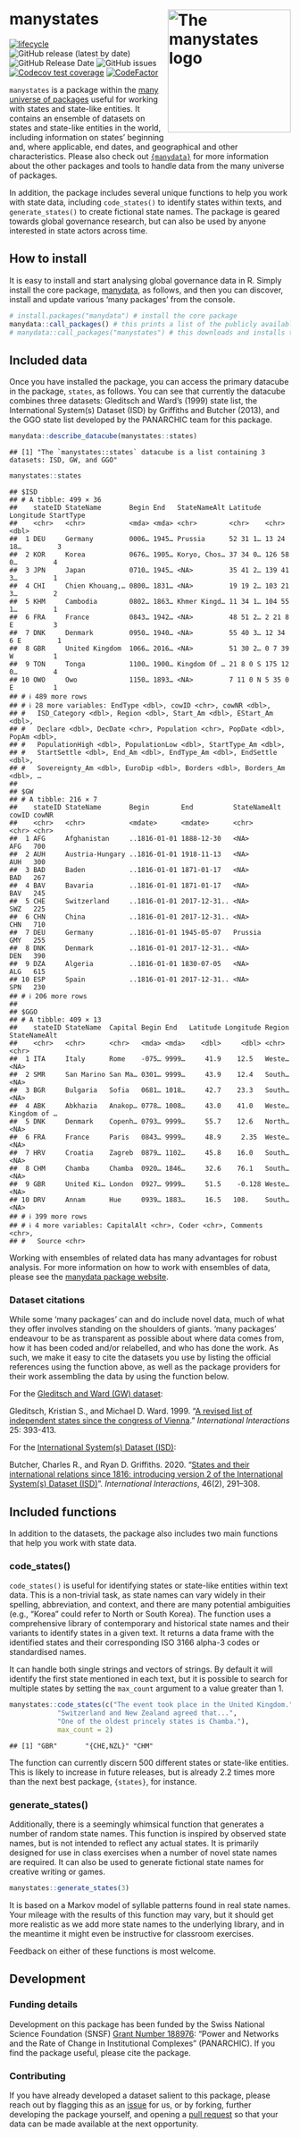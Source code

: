 
# manystates <img src="man/figures/manystates_hexlogo.png" alt="The manystates logo" align="right" width="220"/>

<!-- badges: start -->

[![lifecycle](https://img.shields.io/badge/lifecycle-stable-green.svg)](https://lifecycle.r-lib.org/articles/stages.html#stable)
![GitHub release (latest by
date)](https://img.shields.io/github/v/release/globalgov/manystates)
![GitHub Release
Date](https://img.shields.io/github/release-date/globalgov/manystates)
![GitHub
issues](https://img.shields.io/github/issues-raw/globalgov/manystates)
[![Codecov test
coverage](https://codecov.io/gh/globalgov/manystates/branch/main/graph/badge.svg)](https://app.codecov.io/gh/globalgov/manystates?branch=main)
[![CodeFactor](https://www.codefactor.io/repository/github/globalgov/manystates/badge)](https://www.codefactor.io/repository/github/globalgov/manystates)
<!-- badges: end -->

`manystates` is a package within the [many universe of
packages](https://github.com/globalgov) useful for working with states
and state-like entities. It contains an ensemble of datasets on states
and state-like entities in the world, including information on states’
beginning and, where applicable, end dates, and geographical and other
characteristics. Please also check out
[`{manydata}`](https://github.com/globalgov/manydata) for more
information about the other packages and tools to handle data from the
many universe of packages.

In addition, the package includes several unique functions to help you
work with state data, including `code_states()` to identify states
within texts, and `generate_states()` to create fictional state names.
The package is geared towards global governance research, but can also
be used by anyone interested in state actors across time.

## How to install

It is easy to install and start analysing global governance data in R.
Simply install the core package,
[manydata](https://github.com/globalgov/manydata), as follows, and then
you can discover, install and update various ‘many packages’ from the
console.

``` r
# install.packages("manydata") # install the core package
manydata::call_packages() # this prints a list of the publicly available data packages currently available
# manydata::call_packages("manystates") # this downloads and installs the named package
```

## Included data

Once you have installed the package, you can access the primary datacube
in the package, `states`, as follows. You can see that currently the
datacube combines three datasets: Gleditsch and Ward’s (1999) state
list, the International System(s) Dataset (ISD) by Griffiths and Butcher
(2013), and the GGO state list developed by the PANARCHIC team for this
package.

``` r
manydata::describe_datacube(manystates::states)
```

    ## [1] "The `manystates::states` datacube is a list containing 3 datasets: ISD, GW, and GGO"

``` r
manystates::states
```

    ## $ISD
    ## # A tibble: 499 × 36
    ##    stateID StateName       Begin End   StateNameAlt Latitude Longitude StartType
    ##    <chr>   <chr>           <mda> <mda> <chr>        <chr>    <chr>         <dbl>
    ##  1 DEU     Germany         0006… 1945… Prussia      52 31 1… 13 24 18…         3
    ##  2 KOR     Korea           0676… 1905… Koryo, Chos… 37 34 0… 126 58 0…         4
    ##  3 JPN     Japan           0710… 1945… <NA>         35 41 2… 139 41 3…         1
    ##  4 CHI     Chien Khouang,… 0800… 1831… <NA>         19 19 2… 103 21 3…         2
    ##  5 KHM     Cambodia        0802… 1863… Khmer Kingd… 11 34 1… 104 55 1…         1
    ##  6 FRA     France          0843… 1942… <NA>         48 51 2… 2 21 8 E          3
    ##  7 DNK     Denmark         0950… 1940… <NA>         55 40 3… 12 34 6 E         1
    ##  8 GBR     United Kingdom  1066… 2016… <NA>         51 30 2… 0 7 39 W          1
    ##  9 TON     Tonga           1100… 1900… Kingdom Of … 21 8 0 S 175 12 0…         4
    ## 10 OWO     Owo             1150… 1893… <NA>         7 11 0 N 5 35 0 E          1
    ## # ℹ 489 more rows
    ## # ℹ 28 more variables: EndType <dbl>, cowID <chr>, cowNR <dbl>,
    ## #   ISD_Category <dbl>, Region <dbl>, Start_Am <dbl>, EStart_Am <dbl>,
    ## #   Declare <dbl>, DecDate <chr>, Population <chr>, PopDate <dbl>, PopAm <dbl>,
    ## #   PopulationHigh <dbl>, PopulationLow <dbl>, StartType_Am <dbl>,
    ## #   StartSettle <dbl>, End_Am <dbl>, EndType_Am <dbl>, EndSettle <dbl>,
    ## #   Sovereignty_Am <dbl>, EuroDip <dbl>, Borders <dbl>, Borders_Am <dbl>, …
    ## 
    ## $GW
    ## # A tibble: 216 × 7
    ##    stateID StateName       Begin        End          StateNameAlt cowID cowNR
    ##    <chr>   <chr>           <mdate>      <mdate>      <chr>        <chr> <chr>
    ##  1 AFG     Afghanistan     ..1816-01-01 1888-12-30   <NA>         AFG   700  
    ##  2 AUH     Austria-Hungary ..1816-01-01 1918-11-13   <NA>         AUH   300  
    ##  3 BAD     Baden           ..1816-01-01 1871-01-17   <NA>         BAD   267  
    ##  4 BAV     Bavaria         ..1816-01-01 1871-01-17   <NA>         BAV   245  
    ##  5 CHE     Switzerland     ..1816-01-01 2017-12-31.. <NA>         SWZ   225  
    ##  6 CHN     China           ..1816-01-01 2017-12-31.. <NA>         CHN   710  
    ##  7 DEU     Germany         ..1816-01-01 1945-05-07   Prussia      GMY   255  
    ##  8 DNK     Denmark         ..1816-01-01 2017-12-31.. <NA>         DEN   390  
    ##  9 DZA     Algeria         ..1816-01-01 1830-07-05   <NA>         ALG   615  
    ## 10 ESP     Spain           ..1816-01-01 2017-12-31.. <NA>         SPN   230  
    ## # ℹ 206 more rows
    ## 
    ## $GGO
    ## # A tibble: 409 × 13
    ##    stateID StateName  Capital Begin End   Latitude Longitude Region StateNameAlt
    ##    <chr>   <chr>      <chr>   <mda> <mda>    <dbl>     <dbl> <chr>  <chr>       
    ##  1 ITA     Italy      Rome    -075… 9999…     41.9    12.5   Weste… <NA>        
    ##  2 SMR     San Marino San Ma… 0301… 9999…     43.9    12.4   South… <NA>        
    ##  3 BGR     Bulgaria   Sofia   0681… 1018…     42.7    23.3   South… <NA>        
    ##  4 ABK     Abkhazia   Anakop… 0778… 1008…     43.0    41.0   Weste… Kingdom of …
    ##  5 DNK     Denmark    Copenh… 0793… 9999…     55.7    12.6   North… <NA>        
    ##  6 FRA     France     Paris   0843… 9999…     48.9     2.35  Weste… <NA>        
    ##  7 HRV     Croatia    Zagreb  0879… 1102…     45.8    16.0   South… <NA>        
    ##  8 CHM     Chamba     Chamba  0920… 1846…     32.6    76.1   South… <NA>        
    ##  9 GBR     United Ki… London  0927… 9999…     51.5    -0.128 Weste… <NA>        
    ## 10 DRV     Annam      Hue     0939… 1883…     16.5   108.    South… <NA>        
    ## # ℹ 399 more rows
    ## # ℹ 4 more variables: CapitalAlt <chr>, Coder <chr>, Comments <chr>,
    ## #   Source <chr>

Working with ensembles of related data has many advantages for robust
analysis. For more information on how to work with ensembles of data,
please see the [manydata package
website](https://www.manydata.ch/index.html).

### Dataset citations

While some ‘many packages’ can and do include novel data, much of what
they offer involves standing on the shoulders of giants. ‘many packages’
endeavour to be as transparent as possible about where data comes from,
how it has been coded and/or relabelled, and who has done the work. As
such, we make it easy to cite the datasets you use by listing the
official references using the function above, as well as the package
providers for their work assembling the data by using the function
below.

For the [Gleditsch and Ward (GW)
dataset](http://ksgleditsch.com/statelist.html):

Gleditsch, Kristian S., and Michael D. Ward. 1999. “[A revised list of
independent states since the congress of
Vienna](https://doi.org/10.1080/03050629908434958).” *International
Interactions* 25: 393-413.

For the [International System(s) Dataset
(ISD)](https://www.ryan-griffiths.com/data):

Butcher, Charles R., and Ryan D. Griffiths. 2020. “[States and their
international relations since 1816: introducing version 2 of the
International System(s) Dataset
(ISD)](https://doi.org/10.1080/03050629.2020.1707199)”. *International
Interactions*, 46(2), 291–308.

## Included functions

In addition to the datasets, the package also includes two main
functions that help you work with state data.

### code_states()

`code_states()` is useful for identifying states or state-like entities
within text data. This is a non-trivial task, as state names can vary
widely in their spelling, abbreviation, and context, and there are many
potential ambiguities (e.g., “Korea” could refer to North or South
Korea). The function uses a comprehensive library of contemporary and
historical state names and their variants to identify states in a given
text. It returns a data frame with the identified states and their
corresponding ISO 3166 alpha-3 codes or standardised names.

It can handle both single strings and vectors of strings. By default it
will identify the first state mentioned in each text, but it is possible
to search for multiple states by setting the `max_count` argument to a
value greater than 1.

``` r
manystates::code_states(c("The event took place in the United Kingdom.", 
            "Switzerland and New Zealand agreed that...",
            "One of the oldest princely states is Chamba."),
            max_count = 2)
```

    ## [1] "GBR"       "{CHE,NZL}" "CHM"

The function can currently discern 500 different states or state-like
entities. This is likely to increase in future releases, but is already
2.2 times more than the next best package, `{states}`, for instance.

### generate_states()

Additionally, there is a seemingly whimsical function that generates a
number of random state names. This function is inspired by observed
state names, but is not intended to reflect any actual states. It is
primarily designed for use in class exercises when a number of novel
state names are required. It can also be used to generate fictional
state names for creative writing or games.

``` r
manystates::generate_states(3)
```

It is based on a Markov model of syllable patterns found in real state
names. Your mileage with the results of this function may vary, but it
should get more realistic as we add more state names to the underlying
library, and in the meantime it might even be instructive for classroom
exercises.

Feedback on either of these functions is most welcome.

## Development

### Funding details

Development on this package has been funded by the Swiss National
Science Foundation (SNSF) [Grant Number
188976](https://data.snf.ch/grants/grant/188976): “Power and Networks
and the Rate of Change in Institutional Complexes” (PANARCHIC). If you
find the package useful, please cite the package.

### Contributing

If you have already developed a dataset salient to this package, please
reach out by flagging this as an
[issue](https://github.com/globalgov/manystates/issues) for us, or by
forking, further developing the package yourself, and opening a [pull
request](https://github.com/globalgov/manystates/pulls) so that your
data can be made available at the next opportunity.
